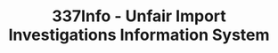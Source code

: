 ---
bigquery: https://console.cloud.google.com/bigquery?p=patents-public-data&d=usitc_investigations&page=dataset&project=sheets-management-319211
citation: US International Trade Commission 337Info Unfair Import Investigations Information
  System
contributors: US International Trade Comission
cost: None
description: US International Trade Commission 337Info Unfair Import Investigations
  Information System contains data on investigations done under Section 337. Section
  337 declares the infringement of certain statutory intellectual property rights
  and other forms of unfair competition in import trade to be unlawful practices.
  Most Section 337 investigations involve allegations of patent or registered trademark
  infringement.
documentation: FAQ and tutorial available on the site
last_edit: 04/09/2022, 02:45:58
location: https://pubapps2.usitc.gov/337external/
maintained_by: US International Trade Comission
schema_fields:
- cafcAppeals
- finalIdOnViolationIssue
- targetDate
- finalIdOnViolationDue
- copyrightNumbers
- teoProceedingInvolved
- currentStatus
- internalRemand
- teoIdDueDate
- teoReliefGranted
- investigationTermDate
- teoIdIssueDate
- actualStartDateEvidHear
- finalDetNoViolation
- complainant
- actualEndDateEvidHear
- htsNumbers
- investigationNo
- id
- endDateMarkmanHearing
- issueDateOtherNonFinal
- finalDetViolation
- dateOfPublicationFrNotice
- currentActiveALJ
- markmanHearing
- invUnfairAct
- publication_number
- respondent
- ouiiAttorney
- scheduledEndDateEvidHear
- lastUpdated
- patentNumber
- docketNo
- aljAssigned
- gcAttorney
- trademarkNumbers
- dateComplaintFiled
- dateCreated
- startDateMarkmanHearing
- title
- ouiiParticipation
- investigationType
- scheduledStartDateEvidHear
- patentNumbers
shortname: unfair_import_investigations
tags:
- import
- legal
- trade
timeframe: 2008-2021 (prior to 2008 downloadable as a JSON file)
title: 337Info - Unfair Import Investigations Information System
uuid: 2721f5ec-e599-4890-9265-9706719fc71e
---